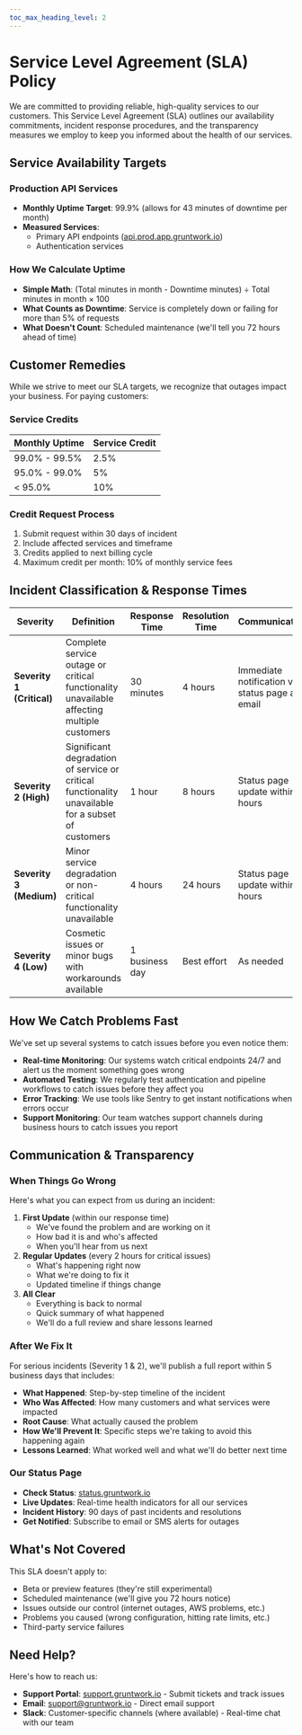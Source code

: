 ```yaml
---
toc_max_heading_level: 2
---
```


# Service Level Agreement (SLA) Policy

We are committed to providing reliable, high-quality services to our customers. This Service Level Agreement (SLA) outlines our availability commitments, incident response procedures, and the transparency measures we employ to keep you informed about the health of our services.

## Service Availability Targets

### Production API Services

- **Monthly Uptime Target**: 99.9% (allows for 43 minutes of downtime per month)
- **Measured Services**:
  - Primary API endpoints ([api.prod.app.gruntwork.io](https://api.prod.app.gruntwork.io))
  - Authentication services

### How We Calculate Uptime

- **Simple Math**: (Total minutes in month - Downtime minutes) ÷ Total minutes in month × 100
- **What Counts as Downtime**: Service is completely down or failing for more than 5% of requests
- **What Doesn't Count**: Scheduled maintenance (we'll tell you 72 hours ahead of time)

## Customer Remedies

While we strive to meet our SLA targets, we recognize that outages impact your business. For paying customers:

### Service Credits

| Monthly Uptime | Service Credit |
|----------------|----------------|
| 99.0% - 99.5% | 2.5% |
| 95.0% - 99.0% | 5% |
| < 95.0% | 10% |

### Credit Request Process

1. Submit request within 30 days of incident
2. Include affected services and timeframe
3. Credits applied to next billing cycle
4. Maximum credit per month: 10% of monthly service fees

## Incident Classification & Response Times

| Severity | Definition | Response Time | Resolution Time | Communication |
|----------|------------|---------------|-----------------|---------------|
| **Severity 1 (Critical)** | Complete service outage or critical functionality unavailable affecting multiple customers | 30 minutes | 4 hours | Immediate notification via status page and email |
| **Severity 2 (High)** | Significant degradation of service or critical functionality unavailable for a subset of customers | 1 hour | 8 hours | Status page update within 2 hours |
| **Severity 3 (Medium)** | Minor service degradation or non-critical functionality unavailable | 4 hours | 24 hours | Status page update within 4 hours |
| **Severity 4 (Low)** | Cosmetic issues or minor bugs with workarounds available | 1 business day | Best effort | As needed |

## How We Catch Problems Fast

We've set up several systems to catch issues before you even notice them:

- **Real-time Monitoring**: Our systems watch critical endpoints 24/7 and alert us the moment something goes wrong
- **Automated Testing**: We regularly test authentication and pipeline workflows to catch issues before they affect you
- **Error Tracking**: We use tools like Sentry to get instant notifications when errors occur
- **Support Monitoring**: Our team watches support channels during business hours to catch issues you report

## Communication & Transparency

### When Things Go Wrong

Here's what you can expect from us during an incident:

1. **First Update** (within our response time)
   - We've found the problem and are working on it
   - How bad it is and who's affected
   - When you'll hear from us next
2. **Regular Updates** (every 2 hours for critical issues)
   - What's happening right now
   - What we're doing to fix it
   - Updated timeline if things change
3. **All Clear**
   - Everything is back to normal
   - Quick summary of what happened
   - We'll do a full review and share lessons learned

### After We Fix It

For serious incidents (Severity 1 & 2), we'll publish a full report within 5 business days that includes:

- **What Happened**: Step-by-step timeline of the incident
- **Who Was Affected**: How many customers and what services were impacted
- **Root Cause**: What actually caused the problem
- **How We'll Prevent It**: Specific steps we're taking to avoid this happening again
- **Lessons Learned**: What worked well and what we'll do better next time

### Our Status Page

- **Check Status**: [status.gruntwork.io](https://status.gruntwork.io/)
- **Live Updates**: Real-time health indicators for all our services
- **Incident History**: 90 days of past incidents and resolutions
- **Get Notified**: Subscribe to email or SMS alerts for outages

## What's Not Covered

This SLA doesn't apply to:

- Beta or preview features (they're still experimental)
- Scheduled maintenance (we'll give you 72 hours notice)
- Issues outside our control (internet outages, AWS problems, etc.)
- Problems you caused (wrong configuration, hitting rate limits, etc.)
- Third-party service failures

## Need Help?

Here's how to reach us:

- **Support Portal**: [support.gruntwork.io](https://support.gruntwork.io) - Submit tickets and track issues
- **Email**: support@gruntwork.io - Direct email support
- **Slack**: Customer-specific channels (where available) - Real-time chat with our team
